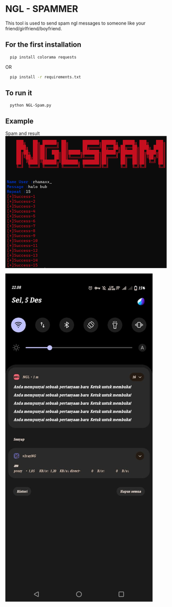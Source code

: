 
# NGL - SPAMMER
This tool is used to send spam ngl messages to someone like your friend/girlfriend/boyfriend.


## For the first installation

```bash
  pip install colorama requests
```
OR

```bash
  pip install -r requirements.txt
```

## To run it
```
  python NGL-Spam.py
```



## Example
 
 Spam and result
![App Screenshot](Assets/example.png)

![App Screenshot](Assets/result.png)

